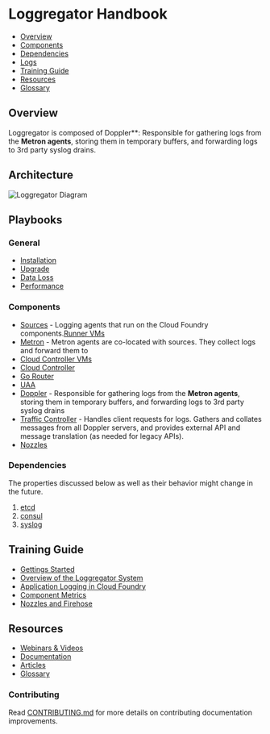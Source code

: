 Loggregator Handbook
===========

-   [Overview](https://github.com/)
-   [Components](https://github.com/)
-   [Dependencies](https://github.com/)
-   [Logs](https://github.com/)
-   [Training Guide](https://github.com/)
-   [Resources](https://github.com/)
-   [Glossary](https://github.com/)

Overview
------------------

Loggregator is composed of Doppler**: Responsible for gathering logs from the **Metron agents**, storing them in temporary buffers, and forwarding logs to 3rd party syslog drains.

Architecture
-----------------

![Loggregator Diagram](https://github.com/cloudfoundry/loggregator/blob/develop/docs/loggregator.png )

Playbooks
-----------------

### General

* [Installation](http://github.com/cloudfoundry/docs-cloudfoundry-concepts)
* [Upgrade](https://github.com/cloudfoundry/docs-cf-cli)
* [Data Loss](http://github.com/cloudfoundry/docs-dev-guide)
* [Performance](http://github.com/cloudfoundry/docs-dev-guide)
 
### Components

* [Sources](https://github.com/) - Logging agents that run on the Cloud Foundry components.[Runner VMs](https://github.com/)
* [Metron](https://github.com/) - Metron agents are co-located with sources. They collect logs and forward them to
* [Cloud Controller VMs](https://github.com/)
 * [Cloud Controller](https://github.com/)
 * [Go Router](https://github.com/)
 * [UAA](https://github.com/)
* [Doppler](https://github.com/) - Responsible for gathering logs from the **Metron agents**, storing them in temporary buffers, and forwarding logs to 3rd party syslog drains
* [Traffic Controller](https://github.com/) - Handles client requests for logs. Gathers and collates messages from all Doppler servers, and provides external API and message translation (as needed for legacy APIs).
* [Nozzles](https://github.com/)

### Dependencies
The properties discussed below as well as their behavior might change in the future.

1. [etcd](https://github.com/)
1. [consul](https://github.com/)
2. [syslog](https://github.com/)

Training Guide
---------------------------

* [Gettings Started](http://github.com/cloudfoundry/docs-cloudfoundry-concepts)
* [Overview of the Loggregator System](https://github.com/cloudfoundry/docs-cf-cli)
* [Application Logging in Cloud Foundry](http://github.com/cloudfoundry/docs-dev-guide)
* [Component Metrics](http://github.com/cloudfoundry/docs-deploying-cf)
* [Nozzles and Firehose](http://github.com/cloudfoundry/docs-running-cf)

Resources
------------------------------

* [Webinars & Videos](http://github.com/cloudfoundry/docs-cloudfoundry-concepts)
* [Documentation](https://github.com/cloudfoundry/docs-cf-cli)
* [Articles](http://github.com/cloudfoundry/docs-dev-guide) 
* [Glossary](http://github.com/cloudfoundry/docs-dev-guide)

  
### Contributing

Read [CONTRIBUTING.md](<CONTRIBUTING.md>) for more details on contributing
documentation improvements.

